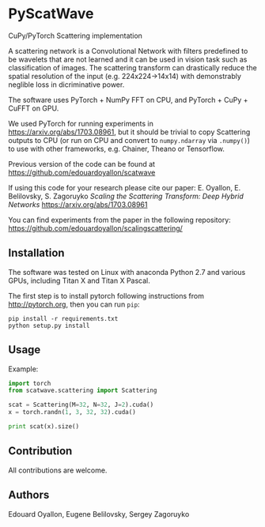 PyScatWave
==========

CuPy/PyTorch Scattering implementation

A scattering network is a Convolutional Network with filters predefined to be wavelets that are not learned and it can be used in vision task such as classification of images. The scattering transform can drastically reduce the spatial resolution of the input (e.g. 224x224->14x14) with demonstrably neglible loss in dicriminative power.  

The software uses PyTorch + NumPy FFT on CPU, and PyTorch + CuPy + CuFFT on GPU.

We used PyTorch for running experiments in <https://arxiv.org/abs/1703.08961>,
but it should be trivial to copy Scattering outputs to CPU (or run on CPU and
convert to `numpy.ndarray` via `.numpy()`) to use with other frameworks,
e.g. Chainer, Theano or Tensorflow.

Previous version of the code can be found at <https://github.com/edouardoyallon/scatwave>

If using this code for your research please cite our paper:
E. Oyallon, E. Belilovsky, S. Zagoruyko *Scaling the Scattering Transform: Deep Hybrid Networks*
<https://arxiv.org/abs/1703.08961>

You can find experiments from the paper in the following repository:
https://github.com/edouardoyallon/scalingscattering/

## Installation

The software was tested on Linux with anaconda Python 2.7 and
various GPUs, including Titan X and Titan X Pascal.

The first step is to install pytorch following instructions from
<http://pytorch.org>, then you can run `pip`:

```
pip install -r requirements.txt
python setup.py install
```

## Usage

Example:

```python
import torch
from scatwave.scattering import Scattering

scat = Scattering(M=32, N=32, J=2).cuda()
x = torch.randn(1, 3, 32, 32).cuda()

print scat(x).size()
```


## Contribution

All contributions are welcome.


## Authors

Edouard Oyallon, Eugene Belilovsky, Sergey Zagoruyko
